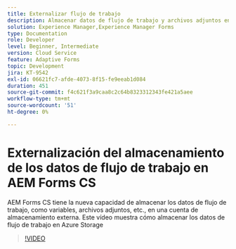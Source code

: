 ```yaml
---
title: Externalizar flujo de trabajo
description: Almacenar datos de flujo de trabajo y archivos adjuntos en Azure Storage
solution: Experience Manager,Experience Manager Forms
type: Documentation
role: Developer
level: Beginner, Intermediate
version: Cloud Service
feature: Adaptive Forms
topic: Development
jira: KT-9542
exl-id: 06621fc7-afde-4073-8f15-fe9eeab1d084
duration: 451
source-git-commit: f4c621f3a9caa8c2c64b8323312343fe421a5aee
workflow-type: tm+mt
source-wordcount: '51'
ht-degree: 0%

---
```


# Externalización del almacenamiento de los datos de flujo de trabajo en AEM Forms CS

AEM Forms CS tiene la nueva capacidad de almacenar los datos de flujo de trabajo, como variables, archivos adjuntos, etc., en una cuenta de almacenamiento externa. Este vídeo muestra cómo almacenar los datos de flujo de trabajo en Azure Storage

>[!VIDEO](https://video.tv.adobe.com/v/339610?quality=12&learn=on)
